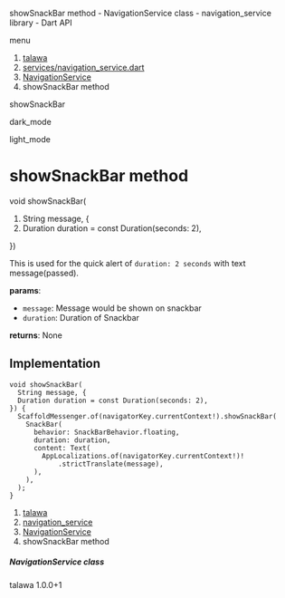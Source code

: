 




showSnackBar method - NavigationService class - navigation\_service library - Dart API







menu

1. [talawa](../../index.html)
2. [services/navigation\_service.dart](../../services_navigation_service/services_navigation_service-library.html)
3. [NavigationService](../../services_navigation_service/NavigationService-class.html)
4. showSnackBar method

showSnackBar


dark\_mode

light\_mode




# showSnackBar method


void
showSnackBar(

1. String message, {
2. Duration duration = const Duration(seconds: 2),

})

This is used for the quick alert of `duration: 2 seconds` with text message(passed).

**params**:

* `message`: Message would be shown on snackbar
* `duration`: Duration of Snackbar

**returns**:
None


## Implementation

```
void showSnackBar(
  String message, {
  Duration duration = const Duration(seconds: 2),
}) {
  ScaffoldMessenger.of(navigatorKey.currentContext!).showSnackBar(
    SnackBar(
      behavior: SnackBarBehavior.floating,
      duration: duration,
      content: Text(
        AppLocalizations.of(navigatorKey.currentContext!)!
            .strictTranslate(message),
      ),
    ),
  );
}
```

 


1. [talawa](../../index.html)
2. [navigation\_service](../../services_navigation_service/services_navigation_service-library.html)
3. [NavigationService](../../services_navigation_service/NavigationService-class.html)
4. showSnackBar method

##### NavigationService class





talawa
1.0.0+1






